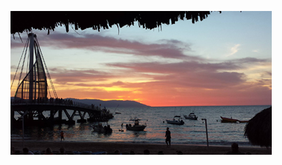 ![Image of Pier at Sunset in Puerto Vallarta](https://github.com/sarajennings/markdown-portfolio/blob/update-image/_includes/PV_Pier_at_Sunset_small.jpg)

